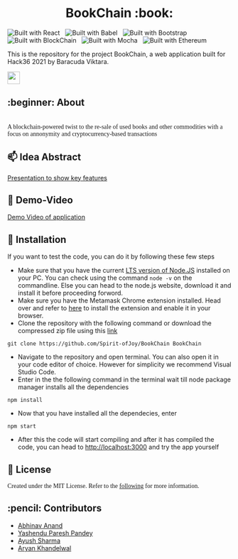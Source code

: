 <!-- Heading1(Title) -->
<h1 align = center>BookChain :book:</font></h1>

![Built with React](https://img.shields.io/badge/React-000000?style=for-the-badge&logo=react&logoColor=61DAFB)
&nbsp;
![Built with Babel](https://img.shields.io/badge/Babel-F9DC3E?style=for-the-badge&logo=Babel&logoColor=black)
&nbsp;
![Built with Bootstrap](https://img.shields.io/badge/Bootstrap-563D7C?style=for-the-badge&logo=bootstrap&logoColor=white)
&nbsp;
![Built with BlockChain](https://img.shields.io/badge/Blockchain-121D33?style=for-the-badge&logo=Blockchain.com&logoColor=white)
&nbsp;
![Built with Mocha](https://img.shields.io/badge/Mocha-8D6748?style=for-the-badge&logo=Mocha&logoColor=white)
&nbsp;
![Built with Ethereum](https://img.shields.io/badge/Ethereum-3B80AE?style=for-the-badge&logo=Ethereum&logoColor=white)



This is the repository for the project BookChain, a web application built for Hack36 2021 by Baracuda Viktara. 

<a href="https://hack36.com"> <img src="http://bit.ly/BuiltAtHack36" height=28px> </a>

<p id="About"><h2><font>:beginner: About </font></h2></p>
<br>
<!-- Description -->
<font face = "Verdana"> A blockchain-powered twist to the re-sale of used books and other commodities with a focus on annonymity and cryptocurrency-based transactions </font>

## 📫 Idea Abstract
<a href = "https://drive.google.com/file/d/1K_7sKerCprp93bgJX5A84N8AO0eP_J6I/view?usp=sharing"> Presentation to show key features</a> 

## :movie_camera: Demo-Video
<a href = "https://drive.google.com/file/d/1jsxpdW_j4HpgZhPgI1cpyyKdoY_w4hos/view?usp=sharing"> Demo Video of application</a> 

<!-- Installation -->
<p id="Installation"><h2><font>🚀 Installation </font></h2></p>

If you want to test the code, you can do it by following these few steps 
* Make sure that you have the current [LTS version of Node.JS](https://nodejs.org/en/) installed on your PC. You can check using the command ```node -v``` on the commandline. Else you can head to the node.js website, download it and install it before proceeding forword.  
* Make sure you have the Metamask Chrome extension installed. Head over and refer to [here](https://chrome.google.com/webstore/detail/metamask/nkbihfbeogaeaoehlefnkodbefgpgknn?hl=en) to install the extension and enable it in your browser.
* Clone the repository with the following command or download the compressed zip file using this [link](https://github.com/Spirit-ofJoy/BookChain/archive/refs/heads/master.zip)
```
git clone https://github.com/Spirit-ofJoy/BookChain BookChain
```

* Navigate to the repository and open terminal. You can also open it in your code editor of choice. However for simplicity we recommend Visual Studio Code.
* Enter in the the following command in the terminal wait till node package manager installs all the dependencies 
```
npm install
```

* Now that you have installed all the dependecies, enter
```
npm start
```
* After this the code will start compiling and after it has compiled the code, you can head to [http://localhost:3000](http://localhost:3000) and try the app yourself

<p id="License"><h2><font>📘 License </font></h2></p>
<font face = "Verdana"> Created under the MIT License. Refer to the <a href="https://github.com/git/git-scm.com/blob/main/MIT-LICENSE.txt">following</a> for more information.</font>

<p id="Developers"><h2><font> :pencil: Contributors </font></h2></p>
<UL>
    <li><a href = "https://https://github.com/me-abhinav-1001"> Abhinav Anand </a> 
    <li><a href = "https://github.com/Spirit-ofJoy"> Yashendu Paresh Pandey </a>
    <li><a href = "https://github.com/ayayushsharma"> Ayush Sharma</a>
    <li><a href = "https://github.com/Ark2307"> Aryan Khandelwal</a>
    
</UL>
